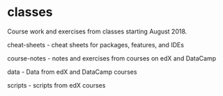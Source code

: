 # classes
Course work and exercises from classes starting August 2018.

cheat-sheets - cheat sheets for packages, features, and IDEs

course-notes - notes and exercises from courses on edX and DataCamp

data - Data from edX and DataCamp courses

scripts - scripts from edX courses
